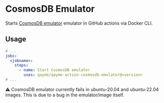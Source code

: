 # CosmosDB Emulator

Starts [CosmosDB emulator](https://docs.microsoft.com/en-us/azure/cosmos-db/linux-emulator?tabs=sql-api%2Cssl-netstd21) emulator in GitHub actions via Docker CLI.

## Usage
```yaml
# ...
jobs:
  <jobname>:
    steps:
      - name: Start CosmosDB emulator
        uses: qayme/qayme-action-cosmosdb-emulator@<version>
# ...
```

:warning: CosmosDB emulator currently fails in ubuntu-20.04 and ubuntu-22.04 images. This is due to a bug in the emulator/image itself.